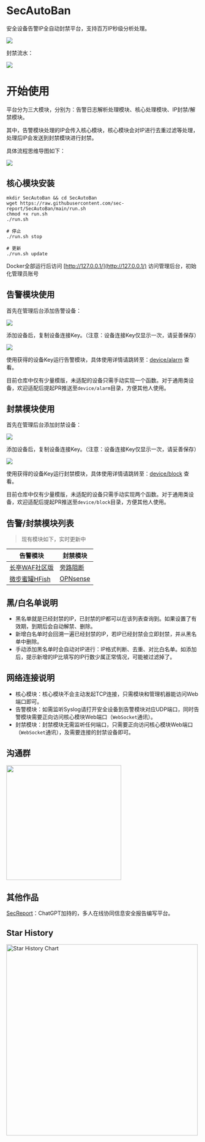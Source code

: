 # SecAutoBan
安全设备告警IP全自动封禁平台，支持百万IP秒级分析处理。

![](https://raw.githubusercontent.com/sec-report/SecAutoBan/main/img/index.jpg)

封禁流水：

![](https://raw.githubusercontent.com/sec-report/SecAutoBan/main/img/flow.gif)

# 开始使用

平台分为三大模块，分别为：告警日志解析处理模块、核心处理模块、IP封禁/解禁模块。

其中，告警模块处理的IP会传入核心模块，核心模块会对IP进行去重过滤等处理，处理后IP会发送到封禁模块进行封禁。

具体流程思维导图如下：

![](https://raw.githubusercontent.com/sec-report/SecAutoBan/main/img/mind.jpg)

## 核心模块安装
```shell
mkdir SecAutoBan && cd SecAutoBan
wget https://raw.githubusercontent.com/sec-report/SecAutoBan/main/run.sh
chmod +x run.sh
./run.sh

# 停止
./run.sh stop

# 更新
./run.sh update
```

Docker全部运行后访问 [http://127.0.0.1/](http://127.0.0.1/) 访问管理后台，初始化管理员账号

## 告警模块使用
首先在管理后台添加告警设备：

![](https://raw.githubusercontent.com/sec-report/SecAutoBan/main/img/alarm1.jpg)

添加设备后，复制设备连接Key。（注意：设备连接Key仅显示一次，请妥善保存）

![](https://raw.githubusercontent.com/sec-report/SecAutoBan/main/img/alarm2.jpg)

使用获得的设备Key运行告警模块，具体使用详情请跳转至：[device/alarm](https://github.com/sec-report/SecAutoBan/tree/main/device/alarm) 查看。

目前仓库中仅有少量模版，未适配的设备只需手动实现一个函数。对于通用类设备，欢迎适配后提起PR推送至`device/alarm`目录，方便其他人使用。

## 封禁模块使用
首先在管理后台添加封禁设备：

![](https://raw.githubusercontent.com/sec-report/SecAutoBan/main/img/block1.jpg)

添加设备后，复制设备连接Key。（注意：设备连接Key仅显示一次，请妥善保存）

![](https://raw.githubusercontent.com/sec-report/SecAutoBan/main/img/block2.jpg)

使用获得的设备Key运行封禁模块，具体使用详情请跳转至：[device/block](https://github.com/sec-report/SecAutoBan/tree/main/device/block) 查看。

目前仓库中仅有少量模版，未适配的设备只需手动实现两个函数。对于通用类设备，欢迎适配后提起PR推送至`device/block`目录，方便其他人使用。

## 告警/封禁模块列表

> 现有模块如下，实时更新中

| 告警模块  | 封禁模块 |
| ------------- | -------- |
| [长亭WAF社区版](https://github.com/sec-report/SecAutoBan/tree/main/device/alarm/chaitin_waf_ce) | [旁路阻断](https://github.com/sec-report/SecAutoBan/tree/main/device/block/tcp_reset) |
| [微步蜜罐HFish](https://github.com/sec-report/SecAutoBan/tree/main/device/alarm/threatbook_hfish) | [OPNsense](https://github.com/sec-report/SecAutoBan/tree/main/device/block/opnsense) |

## 黑/白名单说明

* 黑名单就是已经封禁的IP，已封禁的IP都可以在该列表查询到。如果设置了有效期，到期后会自动解禁、删除。
* 新增白名单时会回溯一遍已经封禁的IP，若IP已经封禁会立即封禁，并从黑名单中删除。
* 手动添加黑名单时会自动对IP进行：IP格式判断、去重、对比白名单。如添加后，提示新增的IP比填写的IP行数少属正常情况，可能被过滤掉了。

## 网络连接说明

* 核心模块：核心模块不会主动发起TCP连接，只需模块和管理机器能访问Web端口即可。
* 告警模块：如需监听Syslog请打开安全设备到告警模块对应UDP端口，同时告警模块需要正向访问核心模块Web端口（`WebSocket`通讯）。
* 封禁模块：封禁模块无需监听任何端口，只需要正向访问核心模块Web端口（`WebSocket`通讯），及需要连接的封禁设备即可。

## 沟通群

<img width="300" src="https://raw.githubusercontent.com/sec-report/SecAutoBan/main/img/wx.jpg">

## 其他作品

[SecReport](https://github.com/sec-report/SecReport)：ChatGPT加持的，多人在线协同信息安全报告编写平台。

## Star History

<a href="https://github.com/sec-report/SecAutoBan/stargazers">
    <img width="500" alt="Star History Chart" src="https://api.star-history.com/svg?repos=sec-report/SecAutoBan&type=Date">
</a> 
